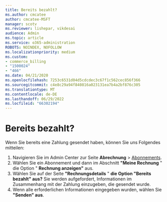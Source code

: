 ```yaml
---
title: Bereits bezahlt?
ms.author: cmcatee
author: cmcatee-MSFT
manager: scotv
ms.reviewer: lishepar, vikdesai
audience: Admin
ms.topic: article
ms.service: o365-administration
ROBOTS: NOINDEX, NOFOLLOW
ms.localizationpriority: medium
ms.custom:
- commerce_billing
- "1500024"
- "466"
ms.date: 04/21/2020
ms.openlocfilehash: 7253c6531d04d5cdcdec3c67f1c562cec856f366
ms.sourcegitcommit: c4e8c29a94f840816a023131ea7b4a2bf876c305
ms.translationtype: MT
ms.contentlocale: de-DE
ms.lasthandoff: 06/29/2022
ms.locfileid: "66302194"
---
```

# <a name="already-paid"></a>Bereits bezahlt?

Wenn Sie bereits eine Zahlung gesendet haben, können Sie uns Folgendes mitteilen:
  
1. Navigieren Sie im Admin Center zur Seite **Abrechnung** \> [Abonnements](https://go.microsoft.com/fwlink/p/?linkid=842054).
2. Wählen Sie ein Abonnement und dann im Abschnitt **"Meine Rechnung** " die Option " **Rechnung anzeigen"** aus.
3. Wählen Sie auf der Seite **"Rechnungsdetails** " **die Option "Bereits bezahlt" aus?** Sie werden aufgefordert, Informationen im Zusammenhang mit der Zahlung einzugeben, die gesendet wurde.
4. Wenn alle erforderlichen Informationen eingegeben wurden, wählen Sie **"Senden" aus**.
